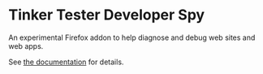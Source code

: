 # Tinker Tester Developer Spy
An experimental Firefox addon to help diagnose and debug web sites and web apps.

See [the documentation](https://cdn.rawgit.com/webcompat/tinker-tester-developer-spy/master/docs/index.html) for details.
